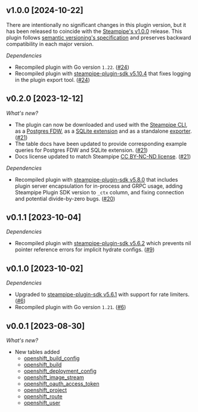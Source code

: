 ## v1.0.0 [2024-10-22]

There are intentionally no significant changes in this plugin version, but it has been released to coincide with the [Steampipe's v1.0.0](https://steampipe.io/changelog/steampipe-cli-v1-0-0) release. This plugin follows [semantic versioning's specification](https://semver.org/#semantic-versioning-specification-semver) and preserves backward compatibility in each major version.

_Dependencies_

- Recompiled plugin with Go version `1.22`. ([#24](https://github.com/turbot/steampipe-plugin-openshift/pull/24))
- Recompiled plugin with [steampipe-plugin-sdk v5.10.4](https://github.com/turbot/steampipe-plugin-sdk/blob/develop/CHANGELOG.md#v5104-2024-08-29) that fixes logging in the plugin export tool. ([#24](https://github.com/turbot/steampipe-plugin-openshift/pull/24))

## v0.2.0 [2023-12-12]

_What's new?_

- The plugin can now be downloaded and used with the [Steampipe CLI](https://steampipe.io/docs), as a [Postgres FDW](https://steampipe.io/docs/steampipe_postgres/overview), as a [SQLite extension](https://steampipe.io/docs//steampipe_sqlite/overview) and as a standalone [exporter](https://steampipe.io/docs/steampipe_export/overview). ([#21](https://github.com/turbot/steampipe-plugin-openshift/pull/21))
- The table docs have been updated to provide corresponding example queries for Postgres FDW and SQLite extension. ([#21](https://github.com/turbot/steampipe-plugin-openshift/pull/21))
- Docs license updated to match Steampipe [CC BY-NC-ND license](https://github.com/turbot/steampipe-plugin-openshift/blob/main/docs/LICENSE). ([#21](https://github.com/turbot/steampipe-plugin-openshift/pull/21))

_Dependencies_

- Recompiled plugin with [steampipe-plugin-sdk v5.8.0](https://github.com/turbot/steampipe-plugin-sdk/blob/main/CHANGELOG.md#v580-2023-12-11) that includes plugin server encapsulation for in-process and GRPC usage, adding Steampipe Plugin SDK version to `_ctx` column, and fixing connection and potential divide-by-zero bugs. ([#20](https://github.com/turbot/steampipe-plugin-openshift/pull/20))

## v0.1.1 [2023-10-04]

_Dependencies_

- Recompiled plugin with [steampipe-plugin-sdk v5.6.2](https://github.com/turbot/steampipe-plugin-sdk/blob/main/CHANGELOG.md#v562-2023-10-03) which prevents nil pointer reference errors for implicit hydrate configs. ([#9](https://github.com/turbot/steampipe-plugin-openshift/pull/9))

## v0.1.0 [2023-10-02]

_Dependencies_

- Upgraded to [steampipe-plugin-sdk v5.6.1](https://github.com/turbot/steampipe-plugin-sdk/blob/main/CHANGELOG.md#v561-2023-09-29) with support for rate limiters. ([#6](https://github.com/turbot/steampipe-plugin-openshift/pull/6))
- Recompiled plugin with Go version `1.21`. ([#6](https://github.com/turbot/steampipe-plugin-openshift/pull/6))

## v0.0.1 [2023-08-30]

_What's new?_

- New tables added
  - [openshift_build_config](https://hub.steampipe.io/plugins/turbot/openshift/tables/openshift_build_config)
  - [openshift_build](https://hub.steampipe.io/plugins/turbot/openshift/tables/openshift_build)
  - [openshift_deployment_config](https://hub.steampipe.io/plugins/turbot/openshift/tables/openshift_deployment_config)
  - [openshift_image_stream](https://hub.steampipe.io/plugins/turbot/openshift/tables/openshift_image_stream)
  - [openshift_oauth_access_token](https://hub.steampipe.io/plugins/turbot/openshift/tables/openshift_oauth_access_token)
  - [openshift_project](https://hub.steampipe.io/plugins/turbot/openshift/tables/openshift_project)
  - [openshift_route](https://hub.steampipe.io/plugins/turbot/openshift/tables/openshift_route)
  - [openshift_user](https://hub.steampipe.io/plugins/turbot/openshift/tables/openshift_user)
